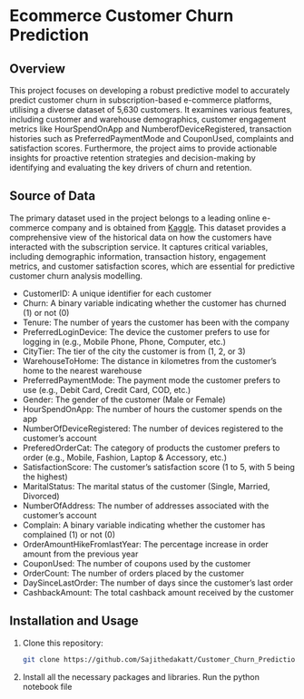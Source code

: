 # Ecommerce Customer Churn Prediction

## Overview

This project focuses on developing a robust predictive model to accurately predict customer churn in subscription-based e-commerce platforms, utilising a diverse dataset of 5,630 customers. It examines various features, including customer and warehouse demographics, customer engagement metrics like HourSpendOnApp and NumberofDeviceRegistered, transaction histories such as PreferredPaymentMode and CouponUsed, complaints and satisfaction scores. Furthermore, the project aims to provide actionable insights for proactive retention strategies and decision-making by identifying and evaluating the key drivers of churn and retention. 

## Source of Data

The primary dataset used in the project belongs to a leading online e-commerce company and is obtained from [Kaggle](https://www.kaggle.com/datasets/ankitverma2010/ecommerce-customer-churn-analysis-and-prediction). This dataset provides a comprehensive view of the historical data on how the customers have interacted with the subscription service.  It captures critical variables, including demographic information, transaction history, engagement metrics, and customer satisfaction scores, which are essential for predictive customer churn analysis modelling. 

* CustomerID: A unique identifier for each customer
* Churn: A binary variable indicating whether the customer has churned (1) or not (0)
* Tenure: The number of years the customer has been with the company
* PreferredLoginDevice: The device the customer prefers to use for logging in (e.g., Mobile Phone, Phone, Computer, etc.)
* CityTier: The tier of the city the customer is from (1, 2, or 3)
* WarehouseToHome: The distance in kilometres from the customer’s home to the nearest warehouse
* PreferredPaymentMode: The payment mode the customer prefers to use (e.g., Debit Card, Credit Card, COD, etc.)
* Gender: The gender of the customer (Male or Female)
* HourSpendOnApp: The number of hours the customer spends on the app
* NumberOfDeviceRegistered: The number of devices registered to the customer’s account
* PreferedOrderCat: The category of products the customer prefers to order (e.g., Mobile, Fashion, Laptop & Accessory, etc.)
* SatisfactionScore: The customer’s satisfaction score (1 to 5, with 5 being the highest)
* MaritalStatus: The marital status of the customer (Single, Married, Divorced)
* NumberOfAddress: The number of addresses associated with the customer’s account
* Complain: A binary variable indicating whether the customer has complained (1) or not (0)
* OrderAmountHikeFromlastYear: The percentage increase in order amount from the previous year
* CouponUsed: The number of coupons used by the customer
* OrderCount: The number of orders placed by the customer
* DaySinceLastOrder: The number of days since the customer’s last order
* CashbackAmount: The total cashback amount received by the customer

## Installation and Usage

1. Clone this repository:
   ```bash
   git clone https://github.com/Sajithedakatt/Customer_Churn_Prediction.git

2. Install all the necessary packages and libraries. Run the python notebook file
